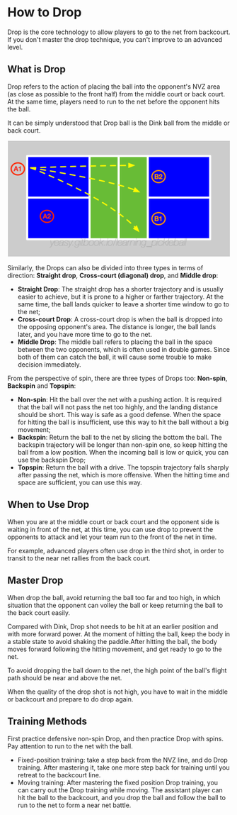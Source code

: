 # How to Drop

Drop is the core technology to allow players to go to the net from backcourt. If you don't master the drop technique, you can't improve to an advanced level.

## What is Drop

Drop refers to the action of placing the ball into the opponent's NVZ area (as close as possible to the front half) from the middle court or back court. At the same time, players need to run to the net before the opponent hits the ball.

It can be simply understood that Drop ball is the Dink ball from the middle or back court.

![Three Types of Drop Targets](_images/drop-target.png)

Similarly, the Drops can also be divided into three types in terms of direction: **Straight drop**, **Cross-court (diagonal) drop**, and **Middle drop**:

* **Straight Drop**: The straight drop has a shorter trajectory and is usually easier to achieve, but it is prone to a higher or farther trajectory. At the same time, the ball lands quicker to leave a shorter time window to go to the net;
* **Cross-court Drop**: A cross-court drop is when the ball is dropped into the opposing opponent's area. The distance is longer, the ball lands later, and you have more time to go to the net.
* **Middle Drop**: The middle ball refers to placing the ball in the space between the two opponents, which is often used in double games. Since both of them can catch the ball, it will cause some trouble to make decision immediately.

From the perspective of spin, there are three types of Drops too: **Non-spin**, **Backspin** and **Topspin**:

* **Non-spin**: Hit the ball over the net with a pushing action. It is required that the ball will not pass the net too highly, and the landing distance should be short. This way is safe as a good defense. When the space for hitting the ball is insufficient, use this way to hit the ball without a big movement;
* **Backspin**: Return the ball to the net by slicing the bottom the ball. The backspin trajectory will be longer than non-spin one, so keep hitting the ball from a low position. When the incoming ball is low or quick, you can use the backspin Drop;
* **Topspin**: Return the ball with a drive. The topspin trajectory falls sharply after passing the net, which is more offensive. When the hitting time and space are sufficient, you can use this way.

## When to Use Drop

When you are at the middle court or back court and the opponent side is waiting in front of the net, at this time, you can use drop to prevent the opponents to attack and let your team run to the front of the net in time.

For example, advanced players often use drop in the third shot, in order to transit to the near net rallies from the back court.

## Master Drop

When drop the ball, avoid returning the ball too far and too high, in which situation that the opponent can volley the ball or keep returning the ball to the back court easily.

Compared with Dink, Drop shot needs to be hit at an earlier position and with more forward power. At the moment of hitting the ball, keep the body in a stable state to avoid shaking the paddle.After hitting the ball, the body moves forward following the hitting movement, and get ready to go to the net.

To avoid dropping the ball down to the net, the high point of the ball's flight path should be near and above the net.

When the quality of the drop shot is not high, you have to wait in the middle or backcourt and prepare to do drop again.

## Training Methods

First practice defensive non-spin Drop, and then practice Drop with spins. Pay attention to run to the net with the ball.

* Fixed-position training: take a step back from the NVZ line, and do Drop training. After mastering it, take one more step back for training until you retreat to the backcourt line.
* Moving training: After mastering the fixed position Drop training, you can carry out the Drop training while moving. The assistant player can hit the ball to the backcourt, and you drop the ball and follow the ball to run to the net to form a near net battle.